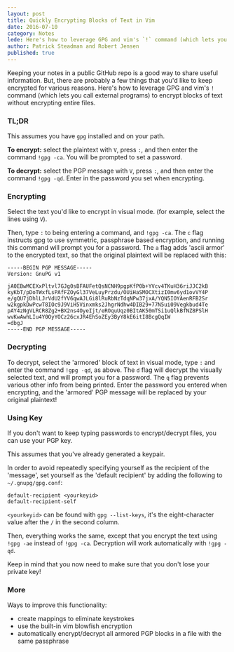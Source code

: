 ```yaml
---
layout: post
title: Quickly Encrypting Blocks of Text in Vim
date: 2016-07-10
category: Notes
lede: Here's how to leverage GPG and vim's `!` command (which lets you call external programs) to encrypt blocks of text without encrypting entire files.
author: Patrick Steadman and Robert Jensen
published: true
---
```


Keeping your notes in a public GitHub repo is a good way to share useful
information.  But, there are probably a few things that you'd like to keep
encrypted for various reasons.  Here's how to leverage GPG and vim's `!` command
(which lets you call external programs) to encrypt blocks of text without
encrypting entire files.

### TL;DR

This assumes you have `gpg` installed and on your path.

__To encrypt:__ select the plaintext with `V`, press `:`, and then enter the command `!gpg -ca`.  You will be prompted to set a password.

__To decrypt:__ select the PGP message with `V`, press `:`, and then enter the command `!gpg -qd`.  Enter in the password you set when encrypting.

### Encrypting

Select the text you'd like to encrypt in visual mode. (for example, select the
lines using `V`).

Then, type `:` to being entering a command, and `!gpg -ca`.   The `c` flag
instructs gpg to use symmetric, passphrase based encryption, and running this
command will prompt you for a password.  The `a` flag adds 'ascii armor' to
the encrypted text, so that the original plaintext will be replaced with this:

```
-----BEGIN PGP MESSAGE-----
Version: GnuPG v1

jA0EBwMCEXxPltvl7GJg0sBFAUFetQsNCNH9pgpKfP0b+YVcv4TKuH36riJJC2kB
kyKbT/pDoTWxfLsPAfFZOyGl37VeLuyPrzdu/OUiHaSMOCXtizI0mv6yd1ovVY4P
e/gQU7jDhlLJrVdU2fYV6qwAJLGi8lRuRbNzTdqNPw37jxA/YQN5IOYAenRFB2Sr
w2kgpkDwPcwT8IOc9J9ViH5Vinxmks2JhgrNdhw4DIB29+77N5ui09Vegkbud4Te
pAY4zNgVLRCR8Zg2+BX2ns4OyeIjt/eROquUqz0BItAK50mTSi1uQlkBfNZ8PSlH
wvKwAwhLIu4Y0OyYOCz26cxJR4EhSoZEy3ByY8kE6itI8BcgQqIW
=dbgJ
-----END PGP MESSAGE-----
```

### Decrypting

To decrypt, select the 'armored' block of text in visual mode, type `:` and
enter the command `!gpg -qd`, as above.  The `d` flag will decrypt the
visually selected text, and will prompt you for a password.  The `q` flag
prevents various other info from being printed.  Enter the password you entered
when encrypting, and the 'armored' PGP message will be replaced by your original
plaintext!

### Using Key

If you don't want to keep typing passwords to encrypt/decrypt files, you can use
your PGP key.

This assumes that you've already generated a keypair.

In order to avoid repeatedly specifying yourself as the recipient of the
'message', set yourself as the 'default recipient' by adding the following to
`~/.gnupg/gpg.conf`:

```
default-recipient <yourkeyid>
default-recipient-self
```

`<yourkeyid>` can be found with `gpg --list-keys`, it's the eight-character
value after the `/` in the second column.

Then, everything works the same, except that you encrypt the text
using `!gpg -ae` instead of `!gpg -ca`.  Decryption will work automatically with
`!gpg -qd`.

Keep in mind that you now need to make sure that you don't lose your private key!


### More

Ways to improve this functionality:

- create mappings to eliminate keystrokes
- use the built-in vim blowfish encryption
- automatically encrypt/decrypt all armored PGP blocks in a file with the same
  passphrase
